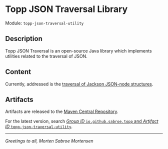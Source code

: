 # Topp JSON Traversal Library

Module: `topp-json-traversal-utility`

## Description

Topp JSON Traversal is an open-source Java library which implements utilities related to the traversal of JSON.

## Content

Currently, addressed is the
[traversal of Jackson JSON-node structures](src/main/java/com/yelstream/topp/jackson/databind).

## Artifacts

Artifacts are released to the [Maven Central Repository](https://search.maven.org/).

For the latest version,
search
[_Group ID_ `io.github.sabroe.topp` and _Artifact ID_ `topp-json-traversal-utility`](https://search.maven.org/search?q=g:io.github.sabroe.topp%20AND%20a:topp-json-traversal-utility).

---

_Greetings to all, Morten Sabroe Mortensen_
